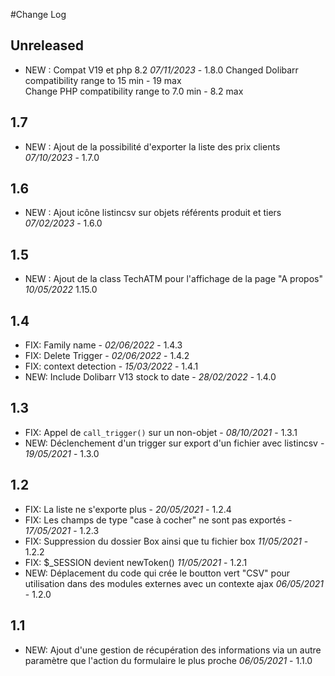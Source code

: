 #Change Log

## Unreleased
- NEW : Compat V19 et php 8.2  *07/11/2023* - 1.8.0
  Changed Dolibarr compatibility range to 15 min - 19 max  
  Change PHP compatibility range to 7.0 min - 8.2 max

## 1.7
- NEW : Ajout de la possibilité d'exporter la liste des prix clients *07/10/2023* - 1.7.0

## 1.6
- NEW : Ajout icône listincsv sur objets référents produit et tiers *07/02/2023* - 1.6.0

## 1.5
- NEW : Ajout de la class TechATM pour l'affichage de la page "A propos" *10/05/2022* 1.15.0

## 1.4
- FIX: Family name - *02/06/2022* - 1.4.3
- FIX: Delete Trigger - *02/06/2022* - 1.4.2
- FIX: context detection - *15/03/2022* - 1.4.1
- NEW: Include Dolibarr V13 stock to date - *28/02/2022* - 1.4.0

## 1.3
- FIX: Appel de `call_trigger()` sur un non-objet - *08/10/2021* - 1.3.1
- NEW: Déclenchement d'un trigger sur export d'un fichier avec listincsv - *19/05/2021* - 1.3.0

## 1.2
- FIX: La liste ne s'exporte plus - *20/05/2021* - 1.2.4
- FIX: Les champs de type "case à cocher" ne sont pas exportés - *17/05/2021* - 1.2.3
- FIX: Suppression du dossier Box ainsi que tu fichier box *11/05/2021* - 1.2.2
- FIX: $_SESSION devient newToken() *11/05/2021* - 1.2.1
- NEW: Déplacement du code qui crée le boutton vert "CSV" pour utilisation dans des modules externes avec un contexte ajax *06/05/2021* - 1.2.0

## 1.1
- NEW: Ajout d'une gestion de récupération des informations via un autre paramètre que l'action du formulaire le plus proche *06/05/2021* - 1.1.0
